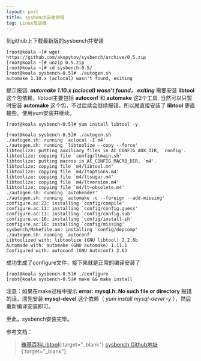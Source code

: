 ```yaml
---
layout: post
title: sysbench安装排错
tag: Linux及运维
---
```


到github上下载最新版的sysbench并安装

```
[root@koala ~]# wget https://github.com/akopytov/sysbench/archive/0.5.zip
[root@koala ~]# unzip 0.5.zip
[root@koala ~]# cd sysbench-0.5/
[root@koala sysbench-0.5]# ./autogen.sh 
automake 1.10.x (aclocal) wasn't found, exiting
```

提示报错: ***automake 1.10.x (aclocal) wasn’t found， exiting***
需要安装 **libtool** 这个包依赖，libtool主要包括 **autoconf** 和 **automake** 这2个工具, 当然可以只暂时安装 **automake** 这个包，不过后续会继续报错，所以就直接安装了 **libtool** 更直接些。使用yum安装并继续。

```
[root@koala sysbench-0.5]# yum install libtool -y

[root@koala sysbench-0.5]# ./autogen.sh 
./autogen.sh: running `aclocal -I m4' 
./autogen.sh: running `libtoolize --copy --force' 
libtoolize: putting auxiliary files in AC_CONFIG_AUX_DIR, `config'.
libtoolize: copying file `config/ltmain.sh'
libtoolize: putting macros in AC_CONFIG_MACRO_DIR, `m4'.
libtoolize: copying file `m4/libtool.m4'
libtoolize: copying file `m4/ltoptions.m4'
libtoolize: copying file `m4/ltsugar.m4'
libtoolize: copying file `m4/ltversion.m4'
libtoolize: copying file `m4/lt~obsolete.m4'
./autogen.sh: running `autoheader' 
./autogen.sh: running `automake -c --foreign --add-missing' 
configure.ac:23: installing `config/compile'
configure.ac:11: installing `config/config.guess'
configure.ac:11: installing `config/config.sub'
configure.ac:16: installing `config/install-sh'
configure.ac:16: installing `config/missing'
sysbench/Makefile.am: installing `config/depcomp'
./autogen.sh: running `autoconf' 
Libtoolized with: libtoolize (GNU libtool) 2.2.6b
Automade with: automake (GNU automake) 1.11.1
Configured with: autoconf (GNU Autoconf) 2.63
```

成功生成了configure文件，接下来就是正常的编译安装了

```
[root@koala sysbench-0.5]# ./configure
[root@koala sysbench-0.5]# make && make install
```

注意：如果在make过程中提示 **error: mysql.h: No such file or directory** 报错的话，须先安装 **mysql-devel** 这个依赖（ *yum install mysql-devel -y* ），然后重新编译安装即可。

至此，sysbench安装完毕。


参考文档：

> [维基百科Libtool](http://zh.wikipedia.org/wiki/Libtool){:target="_blank"}
> [sysbench Github地址](https://github.com/akopytov/sysbench){:target="_blank"}
